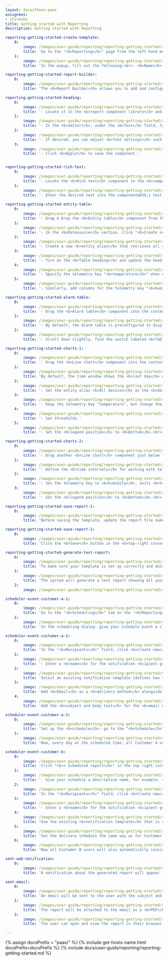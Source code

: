 ```yaml
---
layout: docwithnav-paas
assignees:
- stitenko
title: Getting started with Reporting
description: Getting started with Reporting

reporting-getting-started-create-template:
    0:
        image: /images/user-guide/reporting/reporting-getting-started/reporting-getting-started-create-template-1-pe.png
        title: 'Go to the "<b>Reporting</b>" page from the left-hand menu — you&#39;ll land on the "<b>Templates</b>" tab by default. Click the "<b>+ Add report template</b>" button in the top-right corner and select "<b>Create new report template</b>".'
    1:
        image: /images/user-guide/reporting/reporting-getting-started/reporting-getting-started-create-template-2-pe.png
        title: 'In the popup, fill out the following:<br>- <b>Name</b> it "<b>Daily Device Alarm Report</b>".<br>- Choose <b>PDF</b> report <b>format</b>.<br>- Choose <b>Report</b> as the <b>template type</b>.<br>- Click "<b>Add</b>" to create the report template and open the <b>Report Builder</b> interface.'

reporting-getting-started-report-builder:
    0:
        image: /images/user-guide/reporting/reporting-getting-started/reporting-getting-started-report-builder-1-pe.png
        title: 'The <b>Report Builder</b> allows you to add and configure components that define the structure and visual layout of your report. Components are added by dragging them from the components library into the content area.'

reporting-getting-started-heading:
    0:
        image: /images/user-guide/reporting/reporting-getting-started/reporting-getting-started-heading-1-pe.png
        title: '- Locate it in the <b>report component library</b> and drag it into the <b>header content area</b> of your report.'
    1:
        image: /images/user-guide/reporting/reporting-getting-started/reporting-getting-started-heading-2-pe.png
        title: '- In the <b>editor</b>, under the <b>Text</b> field, type the title you want for the heading.'
    2:
        image: /images/user-guide/reporting/reporting-getting-started/reporting-getting-started-heading-3-pe.png
        title: '- If desired, you can adjust <b>font settings</b> such as size, style, or alignment to make your title stand out.'
    3:
        image: /images/user-guide/reporting/reporting-getting-started/reporting-getting-started-heading-4-pe.png
        title: '- Click <b>Apply</b> to save the component.'


reporting-getting-started-rich-text:
    0:
        image: /images/user-guide/reporting/reporting-getting-started/reporting-getting-started-rich-text-1-pe.png
        title: '- Locate the <b>Rich text</b> component in the <b>component library</b> and drag it into the <b>content area</b>.'
    1:
        image: /images/user-guide/reporting/reporting-getting-started/reporting-getting-started-rich-text-2-pe.png
        title: '- Enter the desired text into the component&#39;s text field.<br>- Click <b>Apply</b> to save the component.'
    
reporting-getting-started-entity-table:
    0:
        image: /images/user-guide/reporting/reporting-getting-started/reporting-getting-started-entity-table-1-pe.png
        title: '- Drag & Drop the <b>Entity table</b> component from the <b>component library</b> into the <b>content area</b>.'
    1:
        image: /images/user-guide/reporting/reporting-getting-started/reporting-getting-started-entity-table-2-pe.png
        title: '- In the <b>Datasource</b> section, click "<b>Create new</b>" entity alias button.'
    2:
        image: /images/user-guide/reporting/reporting-getting-started/reporting-getting-started-entity-table-3-pe.png
        title: '- Create a new <b>entity alias</b> that retrieves all your entities of type <b>Device</b>.'
    3:
        image: /images/user-guide/reporting/reporting-getting-started/reporting-getting-started-entity-table-4-pe.png
        title: '- Turn on the <b>Table heading</b> and update the heading text.<br>- In the "<b>Columns</b>" section click "<b>Add column</b>".'
    4:
        image: /images/user-guide/reporting/reporting-getting-started/reporting-getting-started-entity-table-5-pe.png
        title: '- Specify the telemetry key "<b>temperature</b>" when configuring a new table column.'
    5:
        image: /images/user-guide/reporting/reporting-getting-started/reporting-getting-started-entity-table-6-pe.png
        title: '- Similarly, add columns for the telemetry key "<b>humidity</b>" and the attribute "<b>active</b>", which will display the device status.<br>- In the <b>column settings</b>, set <b>center alignment</b> for the cells of each key.<br>- Click <b>Apply</b> to save component.'

reporting-getting-started-alarm-table:
    0:
        image: /images/user-guide/reporting/reporting-getting-started/reporting-getting-started-alarm-table-1-pe.png
        title: '- Drag the <b>Alarm table</b> component into the content area of your report.'
    1:
        image: /images/user-guide/reporting/reporting-getting-started/reporting-getting-started-alarm-table-2-pe.png
        title: '- By default, the Alarm table is preconfigured to display alarms from the <b>last 24 hours</b>.<br>- Set the entity alias <b>All devices</b> as the <b>alarm source</b>.<br>- In the <b>Filters</b> section, check the box to display only currently active alarms.'
    2:
        image: /images/user-guide/reporting/reporting-getting-started/reporting-getting-started-alarm-table-3-pe.png
        title: '- Scroll down slightly, find the switch labeled <b>Table heading</b>, and toggle it on. Type your desired heading.<br>Adjust the <b>horizontal alignment</b> and reduce the <b>font size</b> if desired.<br>- <b>Save</b> the component.'

reporting-getting-started-charts-1:
    0:
        image: /images/user-guide/reporting/reporting-getting-started/reporting-getting-started-charts-1-pe.png
        title: '- Drag the <b>Line chart</b> component into the content area of your report.'
    1:
        image: /images/user-guide/reporting/reporting-getting-started/reporting-getting-started-charts-2-pe.png
        title: 'By default, the time window shows the <b>last day</b> of data, aggregated by <b>1 hour</b>.'
    2:
        image: /images/user-guide/reporting/reporting-getting-started/reporting-getting-started-charts-3-pe.png
        title: '- Set the entity alias <b>All devices</b> as the <b>datasource</b>.'
    3:
        image: /images/user-guide/reporting/reporting-getting-started/reporting-getting-started-charts-4-pe.png
        title: '- Keep the telemetry key "temperature", but change the label to <b>${entityName} temperature</b>.<br>- Configure the Y axes.'
    4:
        image: /images/user-guide/reporting/reporting-getting-started/reporting-getting-started-charts-5-pe.png
        title: '- Set thresholds.'
    5:
        image: /images/user-guide/reporting/reporting-getting-started/reporting-getting-started-charts-6-pe.png
        title: '- Set the <b>legend position</b> to <b>Bottom</b>.<br>- <b>Save</b> the component.'

reporting-getting-started-charts-2:
    0:
        image: /images/user-guide/reporting/reporting-getting-started/reporting-getting-started-charts-7-pe.png
        title: '- Drag another <b>Line chart</b> component just below the first one.'
    1:
        image: /images/user-guide/reporting/reporting-getting-started/reporting-getting-started-charts-8-pe.png
        title: '- Define the <b>time intervals</b> for working with telemetry data.<br>- Specify the entity alias <b>All devices</b> as the <b>datasource</b>.'
    2:
        image: /images/user-guide/reporting/reporting-getting-started/reporting-getting-started-charts-9-pe.png
        title: '- Set the telemetry key to <b>humidity</b>, units <b>%</b>, and change the <b>label</b> to <b>${entityName} humidity</b><br>- Configure the Y axes.'
    3:
        image: /images/user-guide/reporting/reporting-getting-started/reporting-getting-started-charts-10-pe.png
        title: '- Set the <b>legend position</b> to <b>Bottom</b>.<br>- <b>Save</b> the component.'

reporting-getting-started-save-report-1:
    0:
        image: /images/user-guide/reporting/reporting-getting-started/reporting-getting-started-save-report-1-pe.png
        title: 'Before saving the template, update the report file name so that exported files are easy to identify.'

reporting-getting-started-save-report-2:
    0:
        image: /images/user-guide/reporting/reporting-getting-started/reporting-getting-started-save-report-2-pe.png
        title: 'Click the <b>Save</b> button in the <b>top-right corner</b> of the report builder interface to save your template configuration.'

reporting-getting-started-generate-test-report:
    0:
        image: /images/user-guide/reporting/reporting-getting-started/reporting-getting-started-generate-test-report-1-pe.png
        title: 'To make sure your template is set up correctly and data displays as expected, click "<b>Generate test report</b>" (located next to the "Save" button).'
    1:
        image: /images/user-guide/reporting/reporting-getting-started/reporting-getting-started-generate-test-report-2-pe.png
        title: 'The system will generate a test report showing all your devices along with their alarms.'
    2:
        image: /images/user-guide/reporting/reporting-getting-started/reporting-getting-started-generate-test-report-3-pe.png

scheduler-event-customer-a-1:
    0:
        image: /images/user-guide/reporting/reporting-getting-started/scheduler-event-customer-a-1-pe.png
        title: 'Go to the "<b>Scheduling</b>" tab on the "<b>Reporting</b>" page and click the "<b>+ Scheduled report</b>" button in the top-right corner.'
    1:
        image: /images/user-guide/reporting/reporting-getting-started/scheduler-event-customer-a-2-pe.png
        title: 'In the scheduling dialog: give your schedule event a clear title, e.g., <b>Daily Devices Alarm Report for Customer A</b><br>. – Select the previously created <b>Daily Devices Alarm Report</b> template.<br> – Specify the user account on whose behalf the report will be generated: <b>janesmith@thingsboard.io</b> (Jane Smith — Customer A administrator).'

scheduler-event-customer-a-2:
    0:
        image: /images/user-guide/reporting/reporting-getting-started/scheduler-event-customer-a-3-pe.png
        title: 'In the "<b>Recipients</b>" field, click <b>Create new</b> to create a new recipient group.'
    1:
        image: /images/user-guide/reporting/reporting-getting-started/scheduler-event-customer-a-4-pe.png
        title: '- Enter a <b>name</b> for the notification recipient group.<br>- Select <b>Customer users</b> filter. <br>- Set <b>Customer</b> to <b>Customer A</b>.<br>- Click "<b>Add</b>".'
    2:
        image: /images/user-guide/reporting/reporting-getting-started/scheduler-event-customer-a-5-pe.png
        title: 'Select an existing notification template (defines how the report will be delivered) and edit it.'
    3:
        image: /images/user-guide/reporting/reporting-getting-started/scheduler-event-customer-a-6-pe.png
        title: 'Add <b>Email</b> as a <b>delivery method</b> alongside <b>Web</b>. Click "<b>Next</b>".'
    4:
        image: /images/user-guide/reporting/reporting-getting-started/scheduler-event-customer-a-7-pe.png
        title: 'Add the <b>subject and body text</b> for the <b>email notification</b> to which the <b>PDF report</b> will be attached. Click "<b>Save</b>".'

scheduler-event-customer-a-3:
    0:
        image: /images/user-guide/reporting/reporting-getting-started/scheduler-event-customer-a-8-pe.png
        title: 'Set up the <b>schedule</b>: go to the "<b>Schedule</b>" tab, set the start date and time for the first run, enable the "<b>Repeat</b>" option, select Daily as the interval, and put the schedule&#39;s end date. Finally, click "<b>Create</b>" to save the scheduler event.'
    1:
        image: /images/user-guide/reporting/reporting-getting-started/scheduler-event-customer-a-9-pe.png
        title: 'Now, every day at the scheduled time, all Customer A users will automatically receive a report with the latest information about their device alarms.'

scheduler-event-customer-b:
    0:
        image: /images/user-guide/reporting/reporting-getting-started/scheduler-event-customer-b-1-pe.png
        title: 'Click "<b>+ Scheduled report</b>" in the top right corner of the "<b>Template</b>" page to create a new scheduler event.'
    1:
        image: /images/user-guide/reporting/reporting-getting-started/scheduler-event-customer-b-2-pe.png
        title: '- Give your schedule a descriptive name, for example: <b>Daily Device Alarm Report for Customer B</b>.<br>- Select the same template used for Customer A — <b>Daily Device Alarm Report</b>.<br>- Set the user account to <b>emmajohnson@thingsboard.io</b> (Emma Johnson – Customer B Administrator). The report will be generated on behalf of this user, containing only the data accessible to Customer B.'
    2:
        image: /images/user-guide/reporting/reporting-getting-started/scheduler-event-customer-b-3-pe.png
        title: 'In the "<b>Recipients</b>" field, click <b>Create new</b> to create a new recipient group.'
    3:
        image: /images/user-guide/reporting/reporting-getting-started/scheduler-event-customer-b-4-pe.png
        title: '- Enter a <b>name</b> for the notification recipient group.<br>- Select <b>Customer users</b> filter. <br>- Set <b>Customer</b> to <b>Customer B</b>.<br>- Click "<b>Add</b>".'
    4:
        image: /images/user-guide/reporting/reporting-getting-started/scheduler-event-customer-b-5-pe.png
        title: 'Use the existing <b>notification template</b> that is already configured to send messages via <b>Email</b> and <b>Web</b>.'
    5:
        image: /images/user-guide/reporting/reporting-getting-started/scheduler-event-customer-b-6-pe.png
        title: 'Set the delivery schedule the same way as for Customer A:<br> - Specify the date and time of the first run.<br>- Enable the "<b>Repeat</b>" option, select <br>Daily</b> as the interval, and put the schedule&#39;s end date.<br> - Finally, click "<b>Create</b>" to save the scheduler event.'
    6:
        image: /images/user-guide/reporting/reporting-getting-started/scheduler-event-customer-b-7-pe.png
        title: 'Now all Customer B users will also automatically receive a daily report at the scheduled time with the most up-to-date information on their device alarms.'

sent-web-notification:
    0:
        image: /images/user-guide/reporting/reporting-getting-started/sent-web-notification-1-pe.png
        title: 'A notification about the generated report will appear in the ThingsBoard Web UI.'

sent-email:
    0:
        image: /images/user-guide/reporting/reporting-getting-started/sent-email-1-pe.png
        title: 'An email will be sent to the user with the subject and message you configured in the notification template.'
    1:
        image: /images/user-guide/reporting/reporting-getting-started/sent-email-2-pe.png
        title: 'The report will be attached to the email as a <b>PDF</b> file.'
    2:
        image: /images/user-guide/reporting/reporting-getting-started/sent-email-3-pe.png
        title: 'The user can open and view the report in their browser or download it.'

---
```


{% assign docsPrefix = "paas/" %}
{% include get-hosts-name.html docsPrefix=docsPrefix %}
{% include docs/user-guide/reporting/reporting-getting-started.md %}
